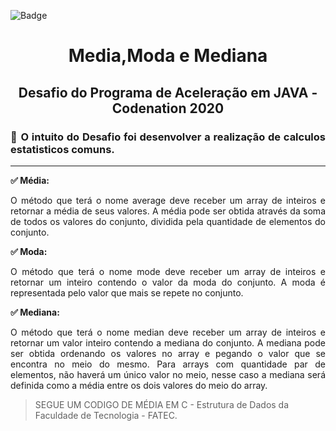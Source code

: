 ![Badge](https://img.shields.io/static/v1?label=JAVA&message=framework&color=red&style=for-the-badge&logo=JAVA)



<h1 align="center"> Media,Moda e Mediana </h1>
<h2 align="center"> Desafio do Programa de Aceleração em JAVA - Codenation 2020 </h2>

<h3 align="justify"> 📌 O intuito do Desafio  foi desenvolver a realização de calculos estatisticos comuns. 
 </h3>
 
 -------

<p align="justify"> <b>✅ Média:</b></p>
<p align="justify">O método que terá o nome average deve receber um array de inteiros e retornar a média de seus valores. 
A média pode ser obtida através da soma de todos os valores do conjunto, dividida pela quantidade de elementos do conjunto.</p>

<p align="justify"><b> ✅ Moda:</b></p>
<p align="justify">O método que terá o nome mode deve receber um array de inteiros e retornar um inteiro contendo o valor da moda do conjunto. 
A moda é representada pelo valor que mais se repete no conjunto.</p>

<p align="justify"><b> ✅ Mediana:</b></p>
<p align="justify">O método que terá o nome median deve receber um array de inteiros e retornar um valor inteiro contendo a mediana do conjunto. A mediana pode ser obtida ordenando os valores no array e pegando o valor que se encontra no meio do mesmo. Para arrays com quantidade par de elementos, não haverá um único valor no meio, nesse caso a mediana será definida
como a média entre os dois valores do meio do array.</p>


>  SEGUE UM CODIGO DE MÉDIA EM C - Estrutura de Dados da Faculdade de Tecnologia - FATEC. 
